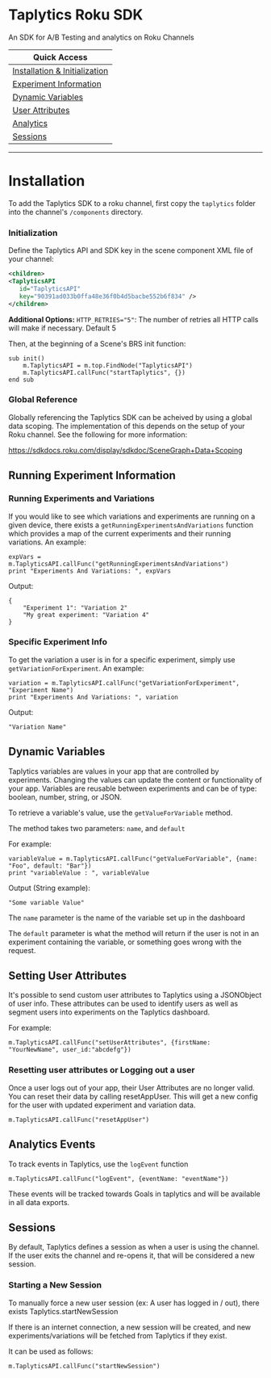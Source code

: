 # Taplytics Roku SDK

An SDK for A/B Testing and analytics on Roku Channels

| Quick Access |
| ----------------- |
| [Installation & Initialization](#installation)|      
| [Experiment Information](#running-experiment-information)     |
| [Dynamic Variables](#dynamic-variables)         |
| [User Attributes](#setting-user-attributes)      |
| [Analytics](#analytics-events)|
| [Sessions](#sessions)|

------
# Installation

To add the Taplytics SDK to a roku channel, first copy the `taplytics` folder into the channel's `/components` directory.

### Initialization

Define the Taplytics API and SDK key in the scene component XML file of your channel:

```xml
<children>
<TaplyticsAPI
   id="TaplyticsAPI"
   key="90391ad033b0ffa48e36f0b4d5bacbe552b6f834" />
</children>
```

**Additional Options:**
`HTTP_RETRIES="5"`: The number of retries all HTTP calls will make if necessary. Default 5

Then, at the beginning of a Scene's BRS init function:

```brightscript
sub init()
	m.TaplyticsAPI = m.top.FindNode("TaplyticsAPI")
	m.TaplyticsAPI.callFunc("startTaplytics", {})
end sub
```

### Global Reference

Globally referencing the Taplytics SDK can be acheived by using a global data scoping. The implementation of this depends on the setup of your Roku channel. See the following for more information:

https://sdkdocs.roku.com/display/sdkdoc/SceneGraph+Data+Scoping


## Running Experiment Information


### Running Experiments and Variations

If you would like to see which variations and experiments are running on a given device, there exists a `getRunningExperimentsAndVariations` function which provides a map of the current experiments and their running variations. An example:

```
expVars = m.TaplyticsAPI.callFunc("getRunningExperimentsAndVariations")
print "Experiments And Variations: ", expVars
```

Output:

```
{
    "Experiment 1": "Variation 2"
    "My great experiment: "Variation 4"
}
```

### Specific Experiment Info

To get the variation a user is in for a specific experiment, simply use `getVariationForExperiment`. An example:

```
variation = m.TaplyticsAPI.callFunc("getVariationForExperiment", "Experiment Name")
print "Experiments And Variations: ", variation
```

Output:

```
"Variation Name"
```

## Dynamic Variables

Taplytics variables are values in your app that are controlled by experiments. Changing the values can update the content or functionality of your app. Variables are reusable between experiments and can be of type: boolean, number, string, or JSON.

To retrieve a variable's value, use the `getValueForVariable` method. 

The method takes two parameters: `name`, and `default`

For example: 

```brightscript
variableValue = m.TaplyticsAPI.callFunc("getValueForVariable", {name: "Foo", default: "Bar"})
print "variableValue : ", variableValue
```

Output (String example):

```
"Some variable Value"
```

The `name` parameter is the name of the variable set up in the dashboard

The `default` parameter is what the method will return if the user is not in an experiment containing the variable, or something goes wrong with the request.


## Setting User Attributes

It's possible to send custom user attributes to Taplytics using a JSONObject of user info. These attributes can be used to identify users as well as segment users into experiments on the Taplytics dashboard.

For example:

```
m.TaplyticsAPI.callFunc("setUserAttributes", {firstName: "YourNewName", user_id:"abcdefg"})
```

### Resetting user attributes or Logging out a user

Once a user logs out of your app, their User Attributes are no longer valid. You can reset their data by calling resetAppUser. This will get a new config for the user with updated experiment and variation data.

```
m.TaplyticsAPI.callFunc("resetAppUser")
```

## Analytics Events

To track events in Taplytics, use the `logEvent` function

```
m.TaplyticsAPI.callFunc("logEvent", {eventName: "eventName"})
```

These events will be tracked towards Goals in taplytics and will be available in all data exports.


## Sessions

By default, Taplytics defines a session as when a user is using the channel. If the user exits the channel and re-opens it, that will be considered a new session.

### Starting a New Session

To manually force a new user session (ex: A user has logged in / out), there exists Taplytics.startNewSession

If there is an internet connection, a new session will be created, and new experiments/variations will be fetched from Taplytics if they exist.

It can be used as follows:

```
m.TaplyticsAPI.callFunc("startNewSession")
```


